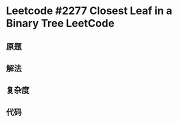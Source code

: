 # Leetcode #2277 Closest Leaf in a Binary Tree LeetCode

## 原题



## 解法

## 复杂度

## 代码

```Java

```